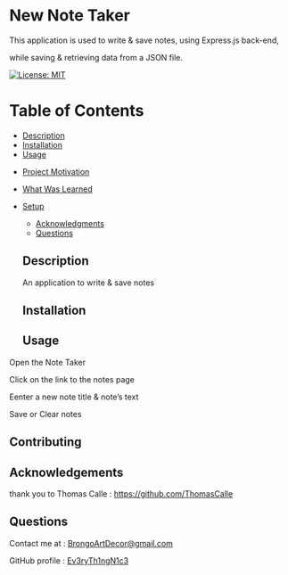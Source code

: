 # New Note Taker
This application is used to write & save notes, using Express.js back-end, 

while saving & retrieving data from a JSON file.
  
  [![License: MIT](https://img.shields.io/badge/License-MIT-yellow.svg)](https://opensource.org/licenses/MIT)
  
  # Table of Contents

  * [Description](#description)
  * [Installation](#innodestallation)
  * [Usage](#usage)
  


  - [Project Motivation](#project-motivation)
- [What Was Learned](#what-was-learned)
- [Setup](#setup)
  * [Acknowledgments](#acknowledgments)
  * [Questions](#questions)
  
 
  
  ## Description
  
  An application to write & save notes

  ## Installation
  
  
  ## Usage 

Open the Note Taker

Click on the link to the notes page

Eenter a new note title & note’s text

Save or Clear notes


## Contributing

  
  ## Acknowledgements
  
thank you to Thomas Calle : https://github.com/ThomasCalle

  ## Questions
  
  Contact me at : [BrongoArtDecor@gmail.com](mailto:BrongoArtDecor@gmail.com)
  
  GitHub profile : [Ev3ryTh1ngN1c3](https://github.com/Ev3ryTh1ngN1c3)